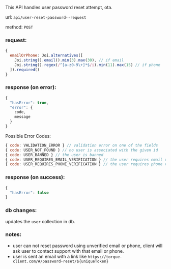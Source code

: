This API handles user password reset attempt, ota.

url: `api/user-reset-password--request`

method: `POST`

### request: 
```js
{
  emailOrPhone: Joi.alternatives([
    Joi.string().email().min(3).max(30), // if email
    Joi.string().regex(/^[a-z0-9\+]*$/i).min(11).max(15) // if phone
  ]).required()
}
```

### response (on error):
```js
{
  "hasError": true,
  "error": {
    code,
    message
  }
}
```

Possible Error Codes:
```js
{ code: VALIDATION_ERROR } // validation error on one of the fields
{ code: USER_NOT_FOUND } // no user is associated with the given id
{ code: USER_BANNED } // the user is banned
{ code: USER_REQUIRES_EMAIL_VERIFICATION } // the user requires email verification
{ code: USER_REQUIRES_PHONE_VERIFICATION } // the user requires phone verification
```

### response (on success):
```js
{
  "hasError": false
}
```

### db changes:
updates the `user` collection in db.

### notes:
* user can not reset password using unverified email or phone, client will ask user to contact support with that email or phone.
* user is sent an email with a link like `https://torque-client.com/#/password-reset/${uniqueToken}`